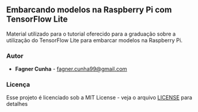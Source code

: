 ## Embarcando modelos na Raspberry Pi com TensorFlow Lite 

Material utilizado para o tutorial oferecido para a graduação sobre a utilização do TensorFlow Lite para embarcar modelos na Raspberry Pi.


### Autor

* **Fagner Cunha** - fagner.cunha99@gmail.com

### Licença

Esse projeto é licenciado sob a MIT License - veja o arquivo [LICENSE](LICENSE) para detalhes